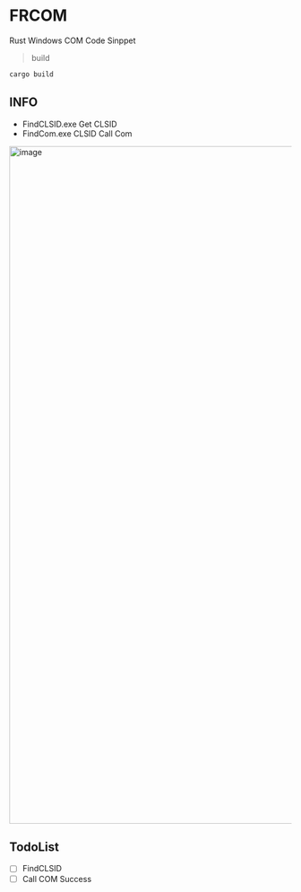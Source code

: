 # FRCOM
Rust Windows COM Code Sinppet

> build
```bash
cargo build
```
## INFO 

- FindCLSID.exe  Get CLSID
- FindCom.exe    CLSID Call Com 

<img width="1208" alt="image" src="https://github.com/noob-Engle/FRCOM/assets/82130997/afb90940-efd5-4477-b8c7-d2fb9413e573">


## TodoList
- [ ] FindCLSID
- [ ] Call COM Success 
